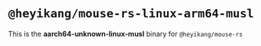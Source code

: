 # `@heyikang/mouse-rs-linux-arm64-musl`

This is the **aarch64-unknown-linux-musl** binary for `@heyikang/mouse-rs`
